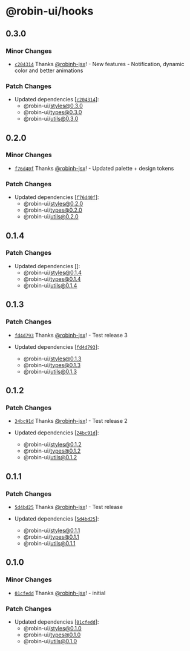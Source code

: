 # @robin-ui/hooks

## 0.3.0

### Minor Changes

- [`c204314`](https://github.com/robinh-jsx/robin-ui/commit/c2043149118598151693ce379257323fb21c9dd4) Thanks [@robinh-jsx](https://github.com/robinh-jsx)! - New features - Notification, dynamic color and better animations

### Patch Changes

- Updated dependencies [[`c204314`](https://github.com/robinh-jsx/robin-ui/commit/c2043149118598151693ce379257323fb21c9dd4)]:
  - @robin-ui/styles@0.3.0
  - @robin-ui/types@0.3.0
  - @robin-ui/utils@0.3.0

## 0.2.0

### Minor Changes

- [`f76d40f`](https://github.com/robinh-jsx/robin-ui/commit/f76d40f7edad9e1e3eabf451ab03af58bbc166b2) Thanks [@robinh-jsx](https://github.com/robinh-jsx)! - Updated palette + design tokens

### Patch Changes

- Updated dependencies [[`f76d40f`](https://github.com/robinh-jsx/robin-ui/commit/f76d40f7edad9e1e3eabf451ab03af58bbc166b2)]:
  - @robin-ui/styles@0.2.0
  - @robin-ui/types@0.2.0
  - @robin-ui/utils@0.2.0

## 0.1.4

### Patch Changes

- Updated dependencies []:
  - @robin-ui/styles@0.1.4
  - @robin-ui/types@0.1.4
  - @robin-ui/utils@0.1.4

## 0.1.3

### Patch Changes

- [`fd4d793`](https://github.com/robinh-jsx/robin-ui/commit/fd4d793fcfde4d45486458835457b4e5766bfca8) Thanks [@robinh-jsx](https://github.com/robinh-jsx)! - Test release 3

- Updated dependencies [[`fd4d793`](https://github.com/robinh-jsx/robin-ui/commit/fd4d793fcfde4d45486458835457b4e5766bfca8)]:
  - @robin-ui/styles@0.1.3
  - @robin-ui/types@0.1.3
  - @robin-ui/utils@0.1.3

## 0.1.2

### Patch Changes

- [`24bc91d`](https://github.com/robinh-jsx/robin-ui/commit/24bc91d7b44a86207ceeb69c132686566f9a2398) Thanks [@robinh-jsx](https://github.com/robinh-jsx)! - Test release 2

- Updated dependencies [[`24bc91d`](https://github.com/robinh-jsx/robin-ui/commit/24bc91d7b44a86207ceeb69c132686566f9a2398)]:
  - @robin-ui/styles@0.1.2
  - @robin-ui/types@0.1.2
  - @robin-ui/utils@0.1.2

## 0.1.1

### Patch Changes

- [`5d4bd25`](https://github.com/robinh-jsx/robin-ui/commit/5d4bd250ac3c3a1128d86ecacf7c62530a57b89c) Thanks [@robinh-jsx](https://github.com/robinh-jsx)! - Test release

- Updated dependencies [[`5d4bd25`](https://github.com/robinh-jsx/robin-ui/commit/5d4bd250ac3c3a1128d86ecacf7c62530a57b89c)]:
  - @robin-ui/styles@0.1.1
  - @robin-ui/types@0.1.1
  - @robin-ui/utils@0.1.1

## 0.1.0

### Minor Changes

- [`01cfedd`](https://github.com/robinh-jsx/robin-ui/commit/01cfeddd70c03119b7b8811ed47d2d88119c5075) Thanks [@robinh-jsx](https://github.com/robinh-jsx)! - initial

### Patch Changes

- Updated dependencies [[`01cfedd`](https://github.com/robinh-jsx/robin-ui/commit/01cfeddd70c03119b7b8811ed47d2d88119c5075)]:
  - @robin-ui/styles@0.1.0
  - @robin-ui/types@0.1.0
  - @robin-ui/utils@0.1.0
